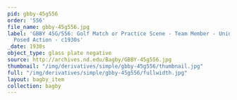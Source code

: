 ```yaml
---
pid: gbby-45g556
order: '556'
file_name: gbby-45g556.jpg
label: 'GBBY 45G/556: Golf Match or Practice Scene - Team Member - Unidentified -
  Posed Action - c1930s'
_date: 1930s
object_type: glass plate negative
source: http://archives.nd.edu/Bagby/GBBY-45g556.jpg
thumbnail: "/img/derivatives/simple/gbby-45g556/thumbnail.jpg"
full: "/img/derivatives/simple/gbby-45g556/fullwidth.jpg"
layout: bagby_item
collection: bagby
---
```

